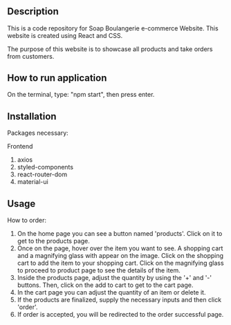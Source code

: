 # <shop-soap-boulangerie>

## Description

This is a code repository for Soap Boulangerie e-commerce Website.
This website is created using React and CSS.

The purpose of this website is to showcase all products and take orders from customers.

## How to run application

On the terminal, type: "npm start", then press enter.

## Installation

Packages necessary:

Frontend

1. axios
2. styled-components
3. react-router-dom
4. material-ui

## Usage

How to order:

1. On the home page you can see a button named 'products'. Click on it to get to the products page.
2. Once on the page, hover over the item you want to see. A shopping cart and a magnifying glass with appear on the image. Click on the shopping cart to add the item to your shopping cart. Click on the magnifying glass to proceed to product page to see the details of the item.
3. Inside the products page, adjust the quantity by using the '+' and '-' buttons. Then, click on the add to cart to get to the cart page.
4. In the cart page you can adjust the quantity of an item or delete it.
5. If the products are finalized, supply the necessary inputs and then click 'order'.
6. If order is accepted, you will be redirected to the order successful page.
